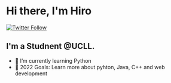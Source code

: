 

# Hi there, I'm Hiro

[![Twitter Follow](https://img.shields.io/twitter/follow/HiroNxw?color=1DA1F2&logo=twitter&style=for-the-badge)](https://twitter.com/intent/follow?original_referer=https%3A%2F%2Fgithub.com%2FHiroNxwr&screen_name=HiroNxw)


## I'm a Studnent @UCLL.

- 🌱 I’m currently learning Python
- 🥅 2022 Goals: Learn more about pyhton, Java, C++ and web development



